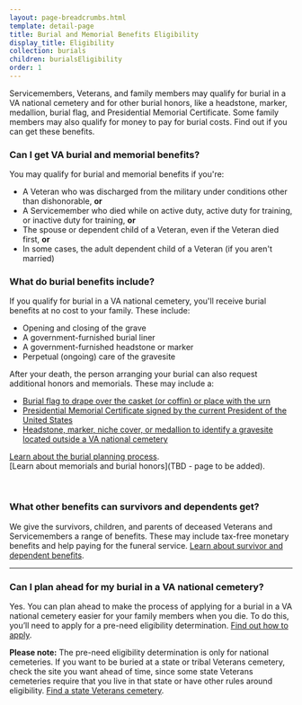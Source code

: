 ```yaml
---
layout: page-breadcrumbs.html
template: detail-page
title: Burial and Memorial Benefits Eligibility
display_title: Eligibility
collection: burials
children: burialsEligibility
order: 1
---
```


<div class="va-introtext">

Servicemembers, Veterans, and family members may qualify for burial in a VA national cemetery and for other burial honors, like a headstone, marker, medallion, burial flag, and Presidential Memorial Certificate. Some family members may also qualify for money to pay for burial costs. Find out if you can get these benefits. 

</div>

<div class="feature" markdown="0">

### Can I get VA burial and memorial benefits? 

You may qualify for burial and memorial benefits if you're:

- A Veteran who was discharged from the military under conditions other than dishonorable, **or**
- A Servicemember who died while on active duty, active duty for training, or inactive duty for training, **or**
- The spouse or dependent child of a Veteran, even if the Veteran died first, **or**
- In some cases, the adult dependent child of a Veteran (if you aren't married)

</div>

### What do burial benefits include?

If you qualify for burial in a VA national cemetery, you'll receive burial benefits at no cost to your family. These include:
- Opening and closing of the grave
- A government-furnished burial liner
- A government-furnished headstone or marker
- Perpetual (ongoing) care of the gravesite

After your death, the person arranging your burial can also request additional honors and memorials. These may include a:
- [Burial flag to drape over the casket (or coffin) or place with the urn](/burials-and-memorials/burial-planning/flags-and-memorial-certificates)
- [Presidential Memorial Certificate signed by the current President of the United States](/burials-and-memorials/burial-planning/flags-and-memorial-certificates)
- [Headstone, marker, niche cover, or medallion to identify a gravesite located outside a VA national cemetery](/burials-and-memorials/burial-planning/headstones-markers-medallions) 

[Learn about the burial planning process](/burials-and-memorials/burial-planning/). <br />
[Learn about memorials and burial honors](TBD - page to be added).

<br>

### What other benefits can survivors and dependents get?

We give the survivors, children, and parents of deceased Veterans and Servicemembers a range of benefits. These may include tax-free monetary benefits and help paying for the funeral service. [Learn about survivor and dependent benefits](/burials-and-memorials/survivor-and-dependent-benefits/).

-------

### Can I plan ahead for my burial in a VA national cemetery?

Yes. You can plan ahead to make the process of applying for a burial in a VA national cemetery easier for your family members when you die. To do this, you’ll need to apply for a pre-need eligibility determination. [Find out how to apply](/burials-and-memorials/eligibility/pre-need/).

**Please note:** The pre-need eligibility determination is only for national cemeteries. If you want to be buried at a state or tribal Veterans cemetery, check the site you want ahead of time, since some state Veterans cemeteries require that you live in that state or have other rules around eligibility. [Find a state Veterans cemetery](http://www.cem.va.gov/cem/cems/listcem.asp).
